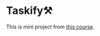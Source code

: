 # Taskify⚒️
This is mini project from [this course](https://www.youtube.com/watch?v=FJDVKeh7RJI&t=213s).